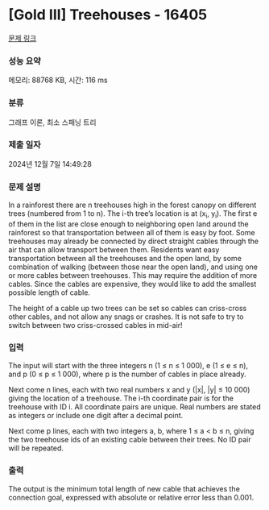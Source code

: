 # [Gold III] Treehouses - 16405 

[문제 링크](https://www.acmicpc.net/problem/16405) 

### 성능 요약

메모리: 88768 KB, 시간: 116 ms

### 분류

그래프 이론, 최소 스패닝 트리

### 제출 일자

2024년 12월 7일 14:49:28

### 문제 설명

<p>In a rainforest there are n treehouses high in the forest canopy on different trees (numbered from 1 to n). The i-th tree’s location is at (x<sub>i</sub>, y<sub>i</sub>). The first e of them in the list are close enough to neighboring open land around the rainforest so that transportation between all of them is easy by foot. Some treehouses may already be connected by direct straight cables through the air that can allow transport between them. Residents want easy transportation between all the treehouses and the open land, by some combination of walking (between those near the open land), and using one or more cables between treehouses. This may require the addition of more cables. Since the cables are expensive, they would like to add the smallest possible length of cable.</p>

<p>The height of a cable up two trees can be set so cables can criss-cross other cables, and not allow any snags or crashes. It is not safe to try to switch between two criss-crossed cables in mid-air!</p>

### 입력 

 <p>The input will start with the three integers n (1 ≤ n ≤ 1 000), e (1 ≤ e ≤ n), and p (0 ≤ p ≤ 1 000), where p is the number of cables in place already.</p>

<p>Next come n lines, each with two real numbers x and y (|x|, |y| ≤ 10 000) giving the location of a treehouse. The i-th coordinate pair is for the treehouse with ID i. All coordinate pairs are unique. Real numbers are stated as integers or include one digit after a decimal point.</p>

<p>Next come p lines, each with two integers a, b, where 1 ≤ a < b ≤ n, giving the two treehouse ids of an existing cable between their trees. No ID pair will be repeated.</p>

### 출력 

 <p>The output is the minimum total length of new cable that achieves the connection goal, expressed with absolute or relative error less than 0.001.</p>

